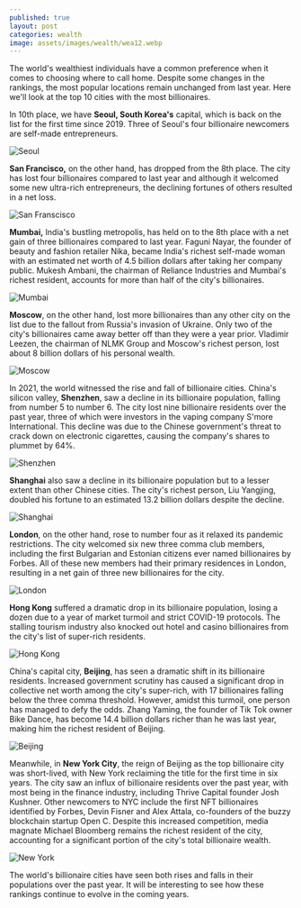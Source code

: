```yaml
---
published: true
layout: post
categories: wealth
image: assets/images/wealth/wea12.webp
---
```


The world's wealthiest individuals have a common preference when it comes to choosing where to call home. Despite some changes in the rankings, the most popular locations remain unchanged from last year. Here we'll look at the top 10 cities with the most billionaires.

In 10th place, we have **Seoul, South Korea's** capital, which is back on the list for the first time since 2019. Three of Seoul's four billionaire newcomers are self-made entrepreneurs.

![Seoul]({{site.baseurl}}/{{site.baseurl}}/assets/images/wealth/seo.webp)

**San Francisco,** on the other hand, has dropped from the 8th place. The city has lost four billionaires compared to last year and although it welcomed some new ultra-rich entrepreneurs, the declining fortunes of others resulted in a net loss.

![San Franscisco]({{site.baseurl}}/{{site.baseurl}}/{{site.baseurl}}/assets/images/wealth/sfr.webp)

**Mumbai,** India's bustling metropolis, has held on to the 8th place with a net gain of three billionaires compared to last year. Faguni Nayar, the founder of beauty and fashion retailer Nika, became India's richest self-made woman with an estimated net worth of 4.5 billion dollars after taking her company public. Mukesh Ambani, the chairman of Reliance Industries and Mumbai's richest resident, accounts for more than half of the city's billionaires.

![Mumbai]({{site.baseurl}}/{{site.baseurl}}/{{site.baseurl}}/assets/images/wealth/mum.webp)

**Moscow**, on the other hand, lost more billionaires than any other city on the list due to the fallout from Russia's invasion of Ukraine. Only two of the city's billionaires came away better off than they were a year prior. Vladimir Leezen, the chairman of NLMK Group and Moscow's richest person, lost about 8 billion dollars of his personal wealth.

![Moscow]({{site.baseurl}}/{{site.baseurl}}/{{site.baseurl}}/assets/images/wealth/mos.webp)

In 2021, the world witnessed the rise and fall of billionaire cities. China's silicon valley, **Shenzhen**, saw a decline in its billionaire population, falling from number 5 to number 6. The city lost nine billionaire residents over the past year, three of which were investors in the vaping company S'more International. This decline was due to the Chinese government's threat to crack down on electronic cigarettes, causing the company's shares to plummet by 64%.

![Shenzhen]({{site.baseurl}}/{{site.baseurl}}/{{site.baseurl}}/assets/images/wealth/she.webp)

**Shanghai** also saw a decline in its billionaire population but to a lesser extent than other Chinese cities. The city's richest person, Liu Yangjing, doubled his fortune to an estimated 13.2 billion dollars despite the decline.

![Shanghai]({{site.baseurl}}/{{site.baseurl}}/{{site.baseurl}}/assets/images/wealth/sha.webp)

**London**, on the other hand, rose to number four as it relaxed its pandemic restrictions. The city welcomed six new three comma club members, including the first Bulgarian and Estonian citizens ever named billionaires by Forbes. All of these new members had their primary residences in London, resulting in a net gain of three new billionaires for the city.

![London]({{site.baseurl}}/{{site.baseurl}}/{{site.baseurl}}/assets/images/wealth/lon.webp)

**Hong Kong** suffered a dramatic drop in its billionaire population, losing a dozen due to a year of market turmoil and strict COVID-19 protocols. The stalling tourism industry also knocked out hotel and casino billionaires from the city's list of super-rich residents.

![Hong Kong]({{site.baseurl}}/{{site.baseurl}}/{{site.baseurl}}/assets/images/wealth/hko.webp)

China's capital city, **Beijing**, has seen a dramatic shift in its billionaire residents. Increased government scrutiny has caused a significant drop in collective net worth among the city's super-rich, with 17 billionaires falling below the three comma threshold. However, amidst this turmoil, one person has managed to defy the odds. Zhang Yaming, the founder of Tik Tok owner Bike Dance, has become 14.4 billion dollars richer than he was last year, making him the richest resident of Beijing.

![Beijing]({{site.baseurl}}/{{site.baseurl}}/{{site.baseurl}}/assets/images/wealth/bei.webp)

Meanwhile, in **New York City**, the reign of Beijing as the top billionaire city was short-lived, with New York reclaiming the title for the first time in six years. The city saw an influx of billionaire residents over the past year, with most being in the finance industry, including Thrive Capital founder Josh Kushner. Other newcomers to NYC include the first NFT billionaires identified by Forbes, Devin Fisner and Alex Attala, co-founders of the buzzy blockchain startup Open C. Despite this increased competition, media magnate Michael Bloomberg remains the richest resident of the city, accounting for a significant portion of the city's total billionaire wealth.

![New York]({{site.baseurl}}/{{site.baseurl}}/{{site.baseurl}}/assets/images/wealth/nyo.webp)

The world's billionaire cities have seen both rises and falls in their populations over the past year. It will be interesting to see how these rankings continue to evolve in the coming years.
